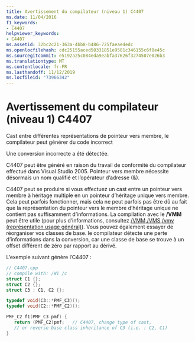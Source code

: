 ```yaml
---
title: Avertissement du compilateur (niveau 1) C4407
ms.date: 11/04/2016
f1_keywords:
- C4407
helpviewer_keywords:
- C4407
ms.assetid: 32bc2c21-363a-4bb8-b486-725faeaededc
ms.openlocfilehash: cdc25155aced50331851e9581c346155c6f8e45c
ms.sourcegitcommit: e5192a25c084eda9eabfa37626f3274507e026b3
ms.translationtype: MT
ms.contentlocale: fr-FR
ms.lasthandoff: 11/12/2019
ms.locfileid: "73966342"
---
```

# <a name="compiler-warning-level-1-c4407"></a>Avertissement du compilateur (niveau 1) C4407

Cast entre différentes représentations de pointeur vers membre, le compilateur peut générer du code incorrect

Une conversion incorrecte a été détectée.

C4407 peut être généré en raison du travail de conformité du compilateur effectué dans Visual Studio 2005. Pointeur vers membre nécessite désormais un nom qualifié et l’opérateur d’adresse (&).

C4407 peut se produire si vous effectuez un cast entre un pointeur vers membre à héritage multiple en un pointeur d’héritage unique vers membre. Cela peut parfois fonctionner, mais cela ne peut parfois pas être dû au fait que la représentation du pointeur vers le membre d’héritage unique ne contient pas suffisamment d’informations. La compilation avec le **/VMM** peut être utile (pour plus d’informations, consultez [/VMM,/VMS,/vmv (représentation usage général)](../../build/reference/vmm-vms-vmv-general-purpose-representation.md)). Vous pouvez également essayer de réorganiser vos classes de base. le compilateur détecte une perte d’informations dans la conversion, car une classe de base se trouve à un offset différent de zéro par rapport au dérivé.

L’exemple suivant génère l’C4407 :

```cpp
// C4407.cpp
// compile with: /W1 /c
struct C1 {};
struct C2 {};
struct C3 : C1, C2 {};

typedef void(C3::*PMF_C3)();
typedef void(C2::*PMF_C2)();

PMF_C2 f1(PMF_C3 pmf) {
   return (PMF_C2)pmf;   // C4407, change type of cast,
   // or reverse base class inheritance of C3 (i.e. : C2, C1)
}
```